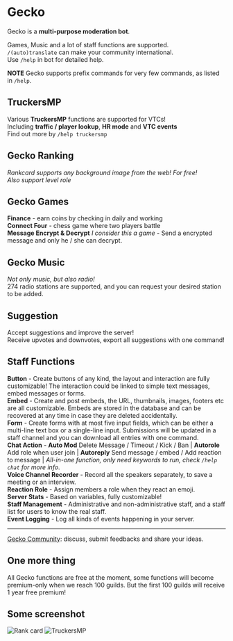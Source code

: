 # Gecko

Gecko is a **multi-purpose moderation bot**.

Games, Music and a lot of staff functions are supported.  
`/(auto)translate` can make your community international.  
Use `/help` in bot for detailed help.

**NOTE** Gecko supports prefix commands for very few commands, as listed in `/help`.  

## TruckersMP

Various **TruckersMP** functions are supported for VTCs!  
Including **traffic / player lookup**, **HR mode** and **VTC events**  
Find out more by `/help truckersmp`

## Gecko Ranking  

*Rankcard supports any background image from the web! For free!*  
*Also support level role*  

## Gecko Games

**Finance** - earn coins by checking in daily and working  
**Connect Four** - chess game where two players battle  
**Message Encrypt & Decrypt** *I consider this a game* - Send a encrypted message and only he / she can decrypt.  

## Gecko Music

*Not only music, but also radio!*  
274 radio stations are supported, and you can request your desired station to be added.  

## Suggestion  

Accept suggestions and improve the server!  
Receive upvotes and downvotes, export all suggestions with one command!

## Staff Functions
  
**Button** - Create buttons of any kind, the layout and interaction are fully customizable! The interaction could be linked to simple text messages, embed messages or forms.  
**Embed** - Create and post embeds, the URL, thumbnails, images, footers etc are all customizable. Embeds are stored in the database and can be recovered at any time in case they are deleted accidentally.  
**Form** - Create forms with at most five input fields, which can be either a multi-line text box or a single-line input. Submissions will be updated in a staff channel and you can download all entries with one command.  
**Chat Action** - **Auto Mod** Delete Message / Timeout / Kick / Ban | **Autorole** Add role when user join | **Autoreply** Send message / embed / Add reaction to message | *All-in-one function, only need keywords to run, check `/help chat` for more info*.  
**Voice Channel Recorder** - Record all the speakers separately, to save a meeting or an interview.  
**Reaction Role** - Assign members a role when they react an emoji.  
**Server Stats** - Based on variables, fully customizable!  
**Staff Management** - Administrative and non-administrative staff, and a staff list for users to know the real staff.  
**Event Logging** - Log all kinds of events happening in your server.  

---

[Gecko Community](https://discord.gg/wNTaaBZ5qd): discuss, submit feedbacks and share your ideas.  

## One more thing

All Gecko functions are free at the moment, some functions will become premium-only when we reach 100 guilds. But the first 100 guilds will receive 1 year free premium!

## Some screenshot

![Rank card](https://cdn.discordapp.com/attachments/961135600830926878/966256329540923462/unknown.png)
![TruckersMP](https://cdn.discordapp.com/attachments/961135600830926878/966254610891280384/unknown.png)  

